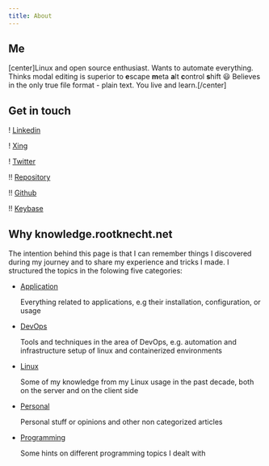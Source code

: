 ```yaml
---
title: About
---
```


## Me

[center]Linux and open source enthusiast. Wants to automate everything. Thinks modal editing is superior to **e**scape **m**eta **a**lt **c**ontrol **s**hift 😃 Believes in the only true file format - plain text. You live and learn.[/center]

## Get in touch

! [Linkedin](https://www.linkedin.com/in/michael-peter-4aa918107/)

! [Xing](https://www.xing.com/profile/Michael_Peter94)

! [Twitter](https://twitter.com/Allamann)

!! [Repository](https://repo.rootknecht.net/explore)

!! [Github](https://github.com/Allaman)

!! [Keybase](https://keybase.io/allaman)

## Why knowledge.rootknecht.net

The intention behind this page is that I can remember things I discovered during my journey and to share my experience and tricks I made. I structured the topics in the folowing five categories:

- [Application](https://knowledge.rootknecht.net/taxonomy?name=category&val=Application)

    Everything related to applications, e.g their installation, configuration, or usage

- [DevOps](https://knowledge.rootknecht.net/taxonomy?name=category&val=DevOps)

    Tools and techniques in the area of DevOps, e.g. automation and infrastructure setup of linux and containerized environments

- [Linux](https://knowledge.rootknecht.net/taxonomy?name=category&val=Linux)

    Some of my knowledge from my Linux usage in the past decade, both on the server and on the client side

- [Personal](https://knowledge.rootknecht.net/taxonomy?name=category&val=Personal)

    Personal stuff or opinions and other non categorized articles

- [Programming](https://knowledge.rootknecht.net/taxonomy?name=category&val=Programming)

    Some hints on different programming topics I dealt with
